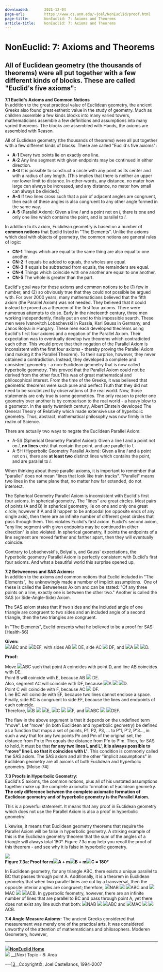 ```yaml
---
downloaded:       2021-12-04
page-url:         https://www.cs.unm.edu/~joel/NonEuclid/proof.html
page-title:       NonEuclid: 7: Axioms and Theorems
article-title:    NonEuclid: 7: Axioms and Theorems
---
```

# NonEuclid: 7: Axioms and Theorems

All of Euclidean geometry (the thousands of theorems) were all put together
with a few different kinds of blocks. These are called "Euclid's
five axioms":
---

__7.1 Euclid's Axioms and Common Notions__  
In addition to the great practical value of Euclidean geometry, the ancient Greeks also found great esthetic value in the study of geometry. Much as children assemble a few kinds blocks into many varied towers, mathematicians assemble a few definitions and assumptions into many varied theorems. The blocks are assembled with Hands, the axioms are assembled with Reason.

All of Euclidean geometry (the thousands of theorems) were all put together with a few different kinds of blocks. These are called "Euclid's five axioms":

-   __A-1__ Every two points lie on exactly one line.
-   __A-2__ Any line segment with given endpoints may be continued in either direction.
-   __A-3__ It is possible to construct a circle with any point as its center and with a radius of any length. (This implies that there is neither an upper nor lower limit to distance. In-other-words, any distance, no mater how large can always be increased, and any distance, no mater how small can always be divided.)
-   __A-4__ If two lines cross such that a pair of adjacent angles are congruent, then each of these angles is also congruent to any other angle formed in the same way.
-   __A-5__ (Parallel Axiom): Given a line *l* and a point not on *l*, there is one and only one line which contains the point, and is parallel to *l*.

In addition to its axiom, Euclidean geometry is based on a number of __common notions__ that Euclid listed in "The Elements". Unlike the axioms which deal with objects of geometry, the common notions are general rules of logic:

-   __CN-1__ Things which are equal to the same thing are also equal to one another.
-   __CN-2__ If equals be added to equals, the wholes are equal.
-   __CN-3__ If equals be subtracted from equals, the remainders are equal.
-   __CN-4__ Things which coincide with one another are equal to one another.
-   __CN-5__ The whole is greater than the part.

Euclid's goal was for these axioms and common notions to be (1) few in number, and (2) so obviously true that they could not possible be argued with. For over 2000 years, many mathematicians believed that the fifth axiom (the Parallel Axiom) was not needed. They believed that it could instead be proved as a theorem of the first four axioms. There were numerous attempts to do so. Early in the nineteenth century, three men working independently, finally put an end to this impossible search. These men were Ivanovitch Lobachevski in Russia, Karl Gauss in Germany, and János Bolyai in Hungary. These men each developed theorems using Euclid's first four axioms and a negation of the Parallel Axiom. Their expectation was to eventually develop two theorems which contradicted each other. This would prove that their negation of the Parallel Axiom is inconsistent with the first four axioms - thereby proving the Parallel Axiom (and making it the Parallel Theorem). To their surprise, however, they never obtained a contradiction. Instead, they developed a complete and consistent geometry - a non-Euclidean geometry that is now called hyperbolic geometry. This proved that the Parallel Axiom could not be derived from the other four.This was of great mathematical and philosophical interest. From the time of the Greeks, it was believed that geometric theorems were such pure and perfect Truth that they did not need to be scrutinized by observations of the real world. Now, those statements are only true is some geometries. The only reason to prefer one geometry over another is by comparison to the real world - a heavy blow to a geometor. In the early twentieth century, Albert Einstein developed The General Theory of Relativity which made extensive use of hyperbolic geometry. Thus, abstract, mathematical philosophy was now firmly in the realm of Science.

There are actually two ways to negate the Euclidean Parallel Axiom:

-   A-5S (Spherical Geometry Parallel Axiom): Given a line *l* and a point not on *l*, __no lines__ exist that contain the point, and are parallel to *l*.
-   A-5H (Hyperbolic Geometry Parallel Axiom): Given a line *l* and a point not on *l*, there are __at least two__ distinct lines which contains the point, and are parallel to *l*.

  
When thinking about these parallel axioms, it is important to remember that "parallel" does not mean "lines that look like train tracks". "Parallel" means two lines in the same plane that, no matter how far extended, do not intersect.

The Spherical Geometry Parallel Axiom is inconsistent with Euclid's first four axioms. In spherical geometry, The "lines" are great circles. Most pairs of points (A and B) in spherical geometry, lie on one and only one great circle; however if A and B happen to be antipodal (on opposite ends of any single axis), then there are an infinite number of different great circles that pass through them. This violates Euclid's first axiom. Euclid's second axiom, "any line segment with given endpoints may be continued in either direction" is also violated. In spherical geometry, if points the endpoints of a line segment are moved farther and farther apart, then they will eventually coincide.

Contrary to Lobachevski's, Bolyai's, and Gauss' expectations, the hyperbolic geometry Parallel Axiom is perfectly consistent with Euclid's first four axioms. And what a beautiful world this surprise opened up.

__7.2 Betweeness and SAS Axioms:__  
In addition to the axioms and common notions that Euclid included in "The Elements",  he unknowingly made a number of implicit assumptions.  One of these is called the Betweeness Axiom and can be stated: "Of any three points on a line, exactly one is between the other two." Another is called the SAS (or Side-Angle-Side) Axiom.

The SAS axiom states that if two sides and the included angle of one triangle are congruent to two sides and an included angle of a second triangle, then the two triangles are congruent.

In "The Elements", Euclid presents what he believed to be a proof for SAS:\[Health-56\]

__Given:__  
![](https://www.cs.unm.edu/~joel/NonEuclid/sym_tri.gif)ABC and ![](https://www.cs.unm.edu/~joel/NonEuclid/sym_tri.gif)DEF, with sides AB ![](https://www.cs.unm.edu/~joel/NonEuclid/sym_cong.gif) DE, side AC ![](https://www.cs.unm.edu/~joel/NonEuclid/sym_cong.gif) DF, and ![](https://www.cs.unm.edu/~joel/NonEuclid/sym_angle.gif)A ![](https://www.cs.unm.edu/~joel/NonEuclid/sym_cong.gif) ![](https://www.cs.unm.edu/~joel/NonEuclid/sym_angle.gif)D.

__Proof:__

Move ![](https://www.cs.unm.edu/~joel/NonEuclid/sym_tri.gif)ABC such that point A coincides with point D, and line AB coincides with DE.  
Point B will coincide with E, because AB ![](https://www.cs.unm.edu/~joel/NonEuclid/sym_cong.gif) DE.  
Also, segment AC will coincide with DF, because ![](https://www.cs.unm.edu/~joel/NonEuclid/sym_angle.gif)A ![](https://www.cs.unm.edu/~joel/NonEuclid/sym_cong.gif) ![](https://www.cs.unm.edu/~joel/NonEuclid/sym_angle.gif)D.  
Point C will coincide with F, because AC ![](https://www.cs.unm.edu/~joel/NonEuclid/sym_cong.gif) DF.  
Line BC will coincide with EF, because two lines cannot enclose a space.  
Finally, side BC is congruent to side EF, because the lines and endpoints of each coincide.  
Therefore, ![](https://www.cs.unm.edu/~joel/NonEuclid/sym_angle.gif)B ![](https://www.cs.unm.edu/~joel/NonEuclid/sym_cong.gif) ![](https://www.cs.unm.edu/~joel/NonEuclid/sym_angle.gif)E, ![](https://www.cs.unm.edu/~joel/NonEuclid/sym_angle.gif)C ![](https://www.cs.unm.edu/~joel/NonEuclid/sym_cong.gif) ![](https://www.cs.unm.edu/~joel/NonEuclid/sym_angle.gif)F, and ![](https://www.cs.unm.edu/~joel/NonEuclid/sym_tri.gif)ABC ![](https://www.cs.unm.edu/~joel/NonEuclid/sym_cong.gif) ![](https://www.cs.unm.edu/~joel/NonEuclid/sym_tri.gif)DEF.

The flaw in the above argument is that it depends on the undefined term "move". Let "move" (in both Euclidean and hyperbolic geometry) be defined as a function that maps a set of points, P1, P2, P3, ... to P'1, P'2, P'3..., in such a way that for any two points Pn and Pm of the original set, the distance from Pn to Pm equals the distance from P'n to P'm. Then, for SAS to hold, it must be that __for any two lines L and L', it is always possible to "move" line L so that it coincides with L'__. This condition is commonly called the SAS axiom. The SAS axiom and all the other "implicit assumptions" in Euclidean geometry are all axioms of both Euclidean and hyperbolic geometry. \[Moise-74\]

__7.3 Proofs in Hyperbolic Geometry:__  
Euclid's 5 axioms, the common notions, plus all of his unstated assumptions together make up the complete axiomatic formation of Euclidean geometry. __The only difference between the complete axiomatic formation of Euclidean geometry and of hyperbolic geometry is the Parallel Axiom.__

This is a powerful statement. It means that any proof in Euclidean geometry which does not use the Parallel Axiom is also a proof in hyperbolic geometry!

Likewise, it means that Euclidean geometry theorems that require the Parallel Axiom will be false in hyperbolic geometry. A striking example of this is the Euclidean geometry theorem that the sum of the angles of a triangle will always total 180°. Figure 7.3a may help you recall the proof of this theorem - and see why it is false in hyperbolic geometry.

![](https://www.cs.unm.edu/~joel/NonEuclid/180.gif)  
__Figure 7.3a: Proof for m![](https://www.cs.unm.edu/~joel/NonEuclid/sym_angle.gif)A + m![](https://www.cs.unm.edu/~joel/NonEuclid/sym_angle.gif)B + m![](https://www.cs.unm.edu/~joel/NonEuclid/sym_angle.gif)C = 180°__

In Euclidean geometry, for any triangle ABC, there exists a unique parallel to BC that passes through point A. Additionally, it is a theorem in Euclidean geometry that when two parallel lines are cut by a transversal, then the opposite interior angles are congruent; therefore, ![](https://www.cs.unm.edu/~joel/NonEuclid/sym_angle.gif)NAB ![](https://www.cs.unm.edu/~joel/NonEuclid/sym_cong.gif) ![](https://www.cs.unm.edu/~joel/NonEuclid/sym_angle.gif)ABC and ![](https://www.cs.unm.edu/~joel/NonEuclid/sym_angle.gif)MAC ![](https://www.cs.unm.edu/~joel/NonEuclid/sym_cong.gif) ![](https://www.cs.unm.edu/~joel/NonEuclid/sym_angle.gif)ACB. In gyperbolic feometry, however, there are an infinite number of lines that are parallel to BC and pass through point A, yet there does not exist any line such that both: ![](https://www.cs.unm.edu/~joel/NonEuclid/sym_angle.gif)NAB ![](https://www.cs.unm.edu/~joel/NonEuclid/sym_cong.gif) ![](https://www.cs.unm.edu/~joel/NonEuclid/sym_angle.gif)ABC and ![](https://www.cs.unm.edu/~joel/NonEuclid/sym_angle.gif)MAC ![](https://www.cs.unm.edu/~joel/NonEuclid/sym_cong.gif) ![](https://www.cs.unm.edu/~joel/NonEuclid/sym_angle.gif)ACB.

__7.4 Angle Measure Axioms:__ The ancient Greeks considered that measurement was merely one of the practical arts. It was considered unworthy of the attention of mathematicians and philosophers. Moderen Geometery, however,

---

![](https://www.cs.unm.edu/~joel/NonEuclid/home.gif)__[NonEuclid Home][1]__  
[![](https://www.cs.unm.edu/~joel/NonEuclid/next.gif)][2] __[Next Topic - 8: Area

---][3]__Copyright©: Joel Castellanos, 1994-2007

[1]: https://www.cs.unm.edu/~joel/NonEuclid/NonEuclid.html
[2]: https://www.cs.unm.edu/~joel/NonEuclid/area.html
[3]: https://www.cs.unm.edu/~joel/NonEuclid/area.html

